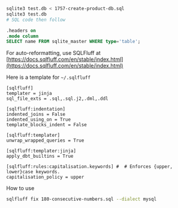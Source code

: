 
```bash
sqlite3 test.db < 1757-create-product-db.sql
sqlite3 test.db
# SQL code then follow
```

```sql
.headers on
.mode column
SELECT name FROM sqlite_master WHERE type='table';
```

For auto-reformatting, use SQLFluff at [https://docs.sqlfluff.com/en/stable/index.html](https://docs.sqlfluff.com/en/stable/index.html)

Here is a template for `~/.sqlfluff`

```
[sqlfluff]
templater = jinja
sql_file_exts = .sql,.sql.j2,.dml,.ddl

[sqlfluff:indentation]
indented_joins = False
indented_using_on = True
template_blocks_indent = False

[sqlfluff:templater]
unwrap_wrapped_queries = True

[sqlfluff:templater:jinja]
apply_dbt_builtins = True

[sqlfluff:rules:capitalisation.keywords] #  # Enforces {upper, lower}case keywords.
capitalisation_policy = upper
```

How to use
```bash
sqlfluff fix 180-consecutive-numbers.sql --dialect mysql
```
